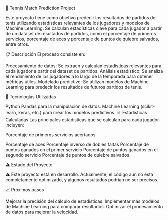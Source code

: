 🎾 Tennis Match Prediction Project

Este proyecto tiene como objetivo predecir los resultados de partidos de tenis utilizando estadísticas relevantes de los jugadores y modelos de Machine Learning. Se calculan estadísticas clave para cada jugador a partir de un dataset de resultados de partidos, como el porcentaje de primeros servicios, porcentaje de aces y porcentaje de puntos de quiebre salvados, entre otros.

📋 Descripción
El proceso consiste en:

Procesamiento de datos: Se extraen y calculan estadísticas relevantes para cada jugador a partir del dataset de partidos.
Análisis estadístico: Se analiza el rendimiento de los jugadores a lo largo de la temporada para obtener métricas útiles.
Modelado predictivo: Se utilizan modelos de Machine Learning para predecir los resultados de futuros partidos de tenis.

🚀 Tecnologías Utilizadas

Python
Pandas para la manipulación de datos.
Machine Learning (scikit-learn, keras, etc.) para crear los modelos predictivos.
📊 Estadísticas Calculadas
Las principales estadísticas que se calculan para cada jugador incluyen:

Porcentaje de primeros servicios acertados

Porcentaje de aces
Porcentaje inverso de dobles faltas
Porcentaje de puntos ganados en el primer servicio
Porcentaje de puntos ganados en el segundo servicio
Porcentaje de puntos de quiebre salvados

⚠️ Estado del Proyecto

⚠️ Este proyecto está en desarrollo. Actualmente, el código aún no está completamente optimizado, y algunos resultados podrían no ser precisos.

📈 Próximos pasos

Mejorar la precisión del cálculo de estadísticas.
Implementar más modelos de Machine Learning para comparar resultados.
Optimizar el procesamiento de datos para mejorar la velocidad.
